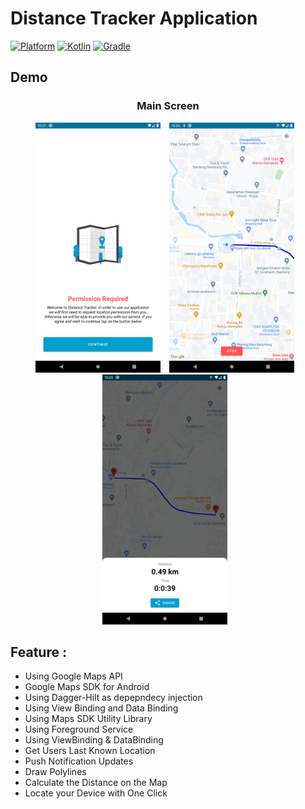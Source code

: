 # Distance Tracker Application
[![Platform](https://img.shields.io/badge/platform-Android-green.svg)](http://developer.android.com/index.html) [![Kotlin](https://img.shields.io/badge/kotlin-1.3.72-blue.svg)](http://kotlinlang.org) [![Gradle](https://img.shields.io/badge/gradle-6.7.1-yellowgreen)](https://developer.android.com/studio/releases/gradle-plugin)

## Demo    
<h3 align="center"> Main Screen </h3>
<p align="center">
    <img src="assets/app-permission.png"
        alt="Permission"    
        style="margin-right: 10px;"    
        width="200" />
    <img src="assets/app-main-tracking.png"
        alt="App when running"    
        style="margin-right: 10px;"    
        width="200" />
    <img src="assets/app-result.png"
        alt="Distance Result"    
        style="margin-right: 10px;"    
        width="200" />
</p>

## Feature :
- Using Google Maps API
- Google Maps SDK for Android
- Using Dagger-Hilt as depepndecy injection
- Using View Binding and Data Binding
- Using Maps SDK Utility Library
- Using Foreground Service
- Using ViewBinding & DataBinding
- Get Users Last Known Location
- Push Notification Updates
- Draw Polylines
- Calculate the Distance on the Map
- Locate your Device with One Click
